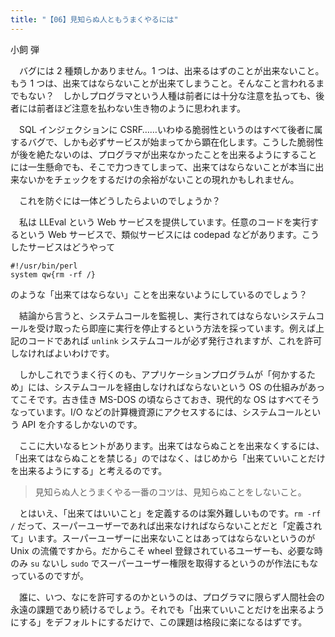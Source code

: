 ```yaml
---
title: "【06】見知らぬ人ともうまくやるには"
---
```



小飼 弾


　バグには 2 種類しかありません。1 つは、出来るはずのことが出来ないこと。もう 1 つは、出来てはならないことが出来てしまうこと。そんなこと言われるまでもない？　しかしプログラマという人種は前者には十分な注意を払っても、後者には前者ほど注意を払わない生き物のように思われます。

　SQL インジェクションに CSRF……いわゆる脆弱性というのはすべて後者に属するバグで、しかも必ずサービスが始まってから顕在化します。こうした脆弱性が後を絶たないのは、プログラマが出来なかったことを出来るようにすることには一生懸命でも、そこで力つきてしまって、出来てはならないことが本当に出来ないかをチェックをするだけの余裕がないことの現れかもしれません。

　これを防ぐには一体どうしたらよいのでしょうか？

　私は LLEval という Web サービスを提供しています。任意のコードを実行するという Web サービスで、類似サービスには codepad などがあります。こうしたサービスはどうやって

``` shell
#!/usr/bin/perl
system qw{rm -rf /}
```

のような「出来てはならない」ことを出来ないようにしているのでしょう？

　結論から言うと、システムコールを監視し、実行されてはならないシステムコールを受け取ったら即座に実行を停止するという方法を採っています。例えば上記のコードであれば `unlink` システムコールが必ず発行されますが、これを許可しなければよいわけです。

　しかしこれでうまく行くのも、アプリケーションプログラムが「何かするため」には、システムコールを経由しなければならないという OS の仕組みがあってこそです。古き佳き MS-DOS の頃ならさておき、現代的な OS はすべてそうなっています。I/O などの計算機資源にアクセスするには、システムコールという API を介するしかないのです。

　ここに大いなるヒントがあります。出来てはならぬことを出来なくするには、「出来てはならぬことを禁じる」のではなく、はじめから「出来ていいことだけを出来るようにする」と考えるのです。

> 見知らぬ人とうまくやる一番のコツは、見知らぬことをしないこと。

　とはいえ、「出来てはいいこと」を定義するのは案外難しいものです。`rm -rf /` だって、スーパーユーザーであれば出来なければならないことだと「定義されて」います。スーパーユーザーに出来ないことはあってはならないというのが Unix の流儀ですから。だからこそ wheel 登録されているユーザーも、必要な時のみ `su` ないし `sudo` でスーパーユーザー権限を取得するというのが作法にもなっているのですが。

　誰に、いつ、なにを許可するのかというのは、プログラマに限らず人間社会の永遠の課題であり続けるでしょう。それでも「出来ていいことだけを出来るようにする」をデフォルトにするだけで、この課題は格段に楽になるはずです。
